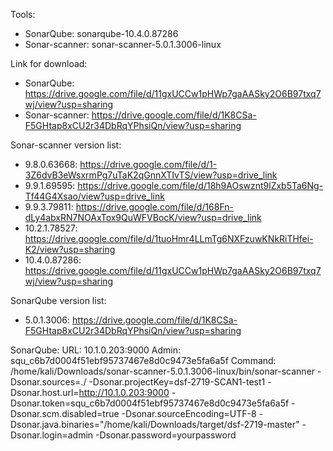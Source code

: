 Tools:
- SonarQube: sonarqube-10.4.0.87286
- Sonar-scanner: sonar-scanner-5.0.1.3006-linux

Link for download:
- SonarQube: https://drive.google.com/file/d/11gxUCCw1pHWp7gaAASky2O6B97txq7wj/view?usp=sharing
- Sonar-scanner: https://drive.google.com/file/d/1K8CSa-F5GHtap8xCU2r34DbRqYPhsiQn/view?usp=sharing

Sonar-scanner version list:
- 9.8.0.63668: https://drive.google.com/file/d/1-3Z6dvB3eWsxrmPg7uTaK2qGnnXTIvTS/view?usp=drive_link
- 9.9.1.69595: https://drive.google.com/file/d/18h9AOswznt9lZxb5Ta6Ng-Tf44G4Xsao/view?usp=drive_link
- 9.9.3.79811: https://drive.google.com/file/d/168Fn-dLy4abxRN7NOAxTox9QuWFVBocK/view?usp=drive_link
- 10.2.1.78527: https://drive.google.com/file/d/1tuoHmr4LLmTg6NXFzuwKNkRiTHfei-K2/view?usp=sharing
- 10.4.0.87286: https://drive.google.com/file/d/11gxUCCw1pHWp7gaAASky2O6B97txq7wj/view?usp=sharing

SonarQube version list:
- 5.0.1.3006: https://drive.google.com/file/d/1K8CSa-F5GHtap8xCU2r34DbRqYPhsiQn/view?usp=sharing


SonarQube:
URL: 10.1.0.203:9000
Admin: squ_c6b7d0004f51ebf95737467e8d0c9473e5fa6a5f
Command: 
/home/kali/Downloads/sonar-scanner-5.0.1.3006-linux/bin/sonar-scanner -Dsonar.sources=./ -Dsonar.projectKey=dsf-2719-SCAN1-test1 -Dsonar.host.url=http://10.1.0.203:9000 -Dsonar.token=squ_c6b7d0004f51ebf95737467e8d0c9473e5fa6a5f -Dsonar.scm.disabled=true -Dsonar.sourceEncoding=UTF-8 -Dsonar.java.binaries="/home/kali/Downloads/target/dsf-2719-master" -Dsonar.login=admin -Dsonar.password=yourpassword
